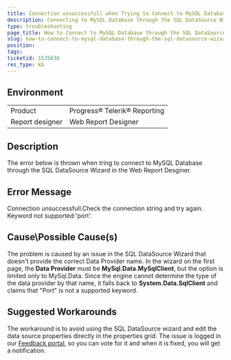 ```yaml
---
title: Connection unsuccessfull when Trying to Connect to MySQL Database in the Web Report Desginer
description: Connecting to MySQL Database through the SQL DataSource Wizard in the Web Report Desginer 
type: troubleshooting
page_title: How to Connect to MySQL Database through the SQL DataSource Wizard in the Web Report Desginer?
slug: how-to-connect-to-mysql-database-through-the-sql-datasource-wizard-in-the-web-reportdesginer
position: 
tags: 
ticketid: 1535638
res_type: kb
---
```


## Environment
<table>
	<tbody>
		<tr>
			<td>Product</td>
			<td>Progress® Telerik® Reporting</td>
		</tr>
    	<tr>
			<td>Report designer</td>
			<td>Web Report Designer</td>
		</tr>
	</tbody>
</table>


## Description
The error below is thrown when tring to connect to MySQL Database through the SQL DataSource Wizard in the Web Report Desginer.

## Error Message
Connection unsuccessfull.Check the connection string and try again. Keyword not supported:'port'.

## Cause\Possible Cause(s)
The problem is caused by an issue in the SQL DataSource Wizard that doesn't provide the correct Data Provider name. 
In the wizard on the first page, the **Data Provider** must be **MySql.Data.MySqlClient**, but the option is limited only to MySql.Data. 
Since the engine cannot determine the type of the data provider by that name, it falls back to **System.Data.SqlClient** and claims that "Port" is not a supported keyword.

## Suggested Workarounds
The workaround is to avoid using the SQL DataSource wizard and edit the data source properties directly in the properties grid. 
The issue is logged in our [Feedback portal](https://feedback.telerik.com/reporting/1535638-connecting-to-mysql-from-the-sql-datasource-wizard-does-not-work-in-webreportdesginer), so you can vote for it and when it is fixed, you will get a notification.
